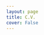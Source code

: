 ```yaml
---
layout: page
title: C.V.
cover: False
---
```



<object data="/assets/Noel.Naughton.CV.pdf" width="1000" height="1000" type='application/pdf'/>

